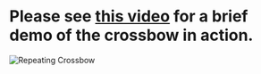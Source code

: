 # Please see [this video](https://youtu.be/w5C8iA37Yrc) for a brief demo of the crossbow in action.
![Repeating Crossbow](https://github.com/tkiyohar/Currated-Resume-Gallery/blob/main/3D%20CAD%20Projects/3D%20Printed%20Chu%20Repeating%20Crossbow%20(Inventor)/IMG_20191019_161738.jpg)
